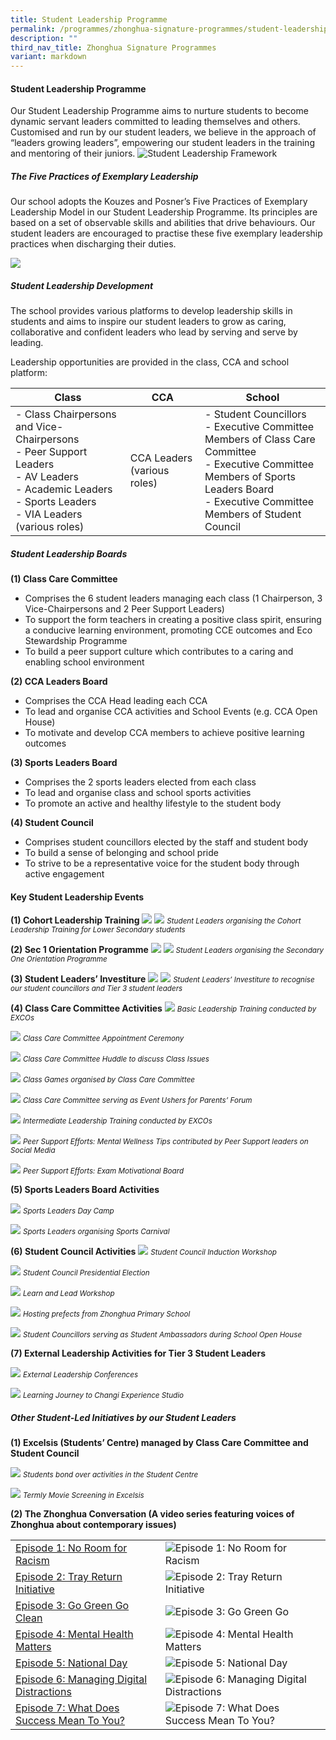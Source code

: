 ```yaml
---
title: Student Leadership Programme
permalink: /programmes/zhonghua-signature-programmes/student-leadership-prog/
description: ""
third_nav_title: Zhonghua Signature Programmes
variant: markdown
---
```

#### Student Leadership Programme

Our Student Leadership Programme aims to nurture students to become dynamic servant leaders committed to leading themselves and others. Customised and run by our student leaders, we believe in the approach of “leaders growing leaders”, empowering our student leaders in the training and mentoring of their juniors.
![Student Leadership Framework](/images/SLD_Framework.jpg)


##### The Five Practices of Exemplary Leadership  
Our school adopts the Kouzes and Posner’s Five Practices of Exemplary Leadership Model in our Student Leadership Programme. Its principles are based on a set of observable skills and abilities that drive behaviours. Our student leaders are encouraged to practise these five exemplary leadership practices when discharging their duties.

<img src="/images/5_practices.jpg">

##### Student Leadership Development
The school provides various platforms to develop leadership skills in students and aims to inspire our student leaders to grow as caring, collaborative and confident leaders who lead by serving and serve by leading.&nbsp;

Leadership opportunities are provided in the class, CCA and school platform:


| Class | CCA | School |
| -------- | -------- | -------- |
| - Class Chairpersons and Vice-Chairpersons<br>- Peer Support Leaders<br>- AV Leaders<br>- Academic Leaders<br>- Sports Leaders<br>- VIA Leaders (various roles)  | CCA Leaders (various roles)  | - Student Councillors<br>- Executive Committee Members of Class Care Committee&nbsp;<br>- Executive Committee Members of Sports Leaders Board<br>- Executive Committee Members of Student Council  |

##### Student Leadership Boards&nbsp;

**(1) Class Care Committee**
*   Comprises the 6 student leaders managing each class (1 Chairperson, 3 Vice-Chairpersons and 2 Peer Support Leaders)
*   To support the form teachers in creating a positive class spirit, ensuring a conducive learning environment, promoting CCE outcomes and Eco Stewardship Programme
*   To build a peer support culture which contributes to a caring and enabling school environment

**(2) CCA Leaders Board**
*   Comprises the CCA Head leading each CCA
*   To lead and organise CCA activities and School Events (e.g. CCA Open House)
*   To motivate and develop CCA members to achieve positive learning outcomes

**(3) Sports Leaders Board**
*   Comprises the 2 sports leaders elected from each class
*   To lead and organise class and school sports activities
*   To promote an active and healthy lifestyle to the student body
 
**(4) Student Council**
*   Comprises student councillors elected by the staff and student body
*   To build a sense of belonging and school pride&nbsp;
*   To strive to be a representative voice for the student body through active engagement

#### Key Student Leadership Events

**(1) Cohort Leadership Training**
![](/images/IMG_3330.jpg)
![](/images/SLD03.jpg)
<small>*Student Leaders organising the Cohort Leadership Training for Lower Secondary students*</small>

**(2) Sec 1 Orientation Programme**
![](/images/IMG_0511.jpg)
![](/images/IMG_0551.jpg)
<small>*Student Leaders organising the Secondary One Orientation Programme*</small>

**(3) Student Leaders’ Investiture**
![](/images/IMG_3433.jpg)
![](/images/SLD07.jpg)
<small>*Student Leaders’ Investiture to recognise our student councillors and Tier 3 student leaders*</small>

**(4) Class Care Committee Activities**
![](/images/SLD08.jpg)
<small>*Basic Leadership Training conducted by EXCOs*</small>

![](/images/SLD09.jpg)
<small>*Class Care Committee Appointment Ceremony*</small>

![](/images/SLD10.jpg)
<small>*Class Care Committee Huddle to discuss Class Issues*</small>

![](/images/9212ec1c_131a_4dfb_bc26_e5db939bc455.jpg)
<small>*Class Games organised by Class Care Committee*</small>

![](/images/IMG_0985.jpg)
<small>*Class Care Committee serving as Event Ushers for Parents’ Forum*</small>

![](/images/SLD13.jpg)
<small>*Intermediate Leadership Training conducted by EXCOs*</small>

![](/images/4E2__overcoming_setbacks_.png)
<small>*Peer Support Efforts: Mental Wellness Tips contributed by Peer Support leaders on Social Media*</small>

![](/images/SLD15.JPG)
<small>*Peer Support Efforts: Exam Motivational Board*</small>

**(5) Sports Leaders Board Activities**

![](/images/SLD16.jpg)
<small>*Sports Leaders Day Camp*</small>

![](/images/SLD17.jpg)
<small>*Sports Leaders organising Sports Carnival*</small>


**(6) Student Council Activities**
![](/images/SLD18.jpg)
<small>*Student Council Induction Workshop*</small>

![](/images/IMG_2140.jpg)
<small>*Student Council Presidential Election*</small>

![](/images/SLD20.JPG)
<small>*Learn and Lead Workshop*</small>

![](/images/IMG_6664.jpg)
<small>*Hosting prefects from Zhonghua Primary School*</small>

![](/images/SLD22.JPG)
<small>*Student Councillors serving as Student Ambassadors during School Open House*</small>

**(7) External Leadership Activities for Tier 3 Student Leaders**

![](/images/SLD23.jpg)
<small>*External Leadership Conferences*</small>

![](/images/SLD24.jpg)
<small>*Learning Journey to Changi Experience Studio*</small>


##### Other Student-Led Initiatives by our Student Leaders

**(1) Excelsis (Students’ Centre) managed by Class Care Committee and Student Council**

![](/images/IMG_0833.jpg)
<small>*Students bond over activities in the Student Centre*</small>

![](/images/SLD26.jpg)
<small>*Termly Movie Screening in Excelsis*</small>

**(2) The Zhonghua Conversation (A video series featuring voices of Zhonghua about contemporary issues)**


|  |  |  |
| -------- | -------- | -------- |
| [Episode 1: No Room for Racism](https://youtu.be/VxPhuOgX3x4)   | ![Episode 1: No Room for Racism](/images/SLD27.png)      |  |
| [Episode 2: Tray Return Initiative](https://youtu.be/b_NQxo5ZWtA)    | ![Episode 2: Tray Return Initiative](/images/SLD28.png)     |  |
| [Episode 3: Go Green Go Clean](https://youtu.be/4lLpT30OUCw)    | ![Episode 3: Go Green Go ](/images/SLD29.png)     |  |
| [Episode 4: Mental Health Matters](https://youtu.be/lmtRmI_HT8Q)    | ![Episode 4: Mental Health Matters](/images/SLD30.png)    |  |
| [Episode 5: National Day](https://youtu.be/u94piJI13JQ)     | ![Episode 5: National Day](/images/SLD31.png)    |  |
| [Episode 6: Managing Digital Distractions](https://youtu.be/S6Vwb96qOgw)    | ![Episode 6: Managing Digital Distractions](/images/SLD32.png)    |  |
|    [Episode 7: What Does Success Mean To You?](https://youtu.be/k_JyagpeXnM)   |  ![Episode 7: What Does Success Mean To You?](/images/SLD33.png)     |  |